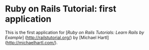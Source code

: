 # Ruby on Rails Tutorial: first application

This is the first application for
[*Ruby on Rails Tutorials: Learn Rails by Example*] (http://railstutorial.org/)
by [Michael Hartl] (http://michaelhartl.com/).

